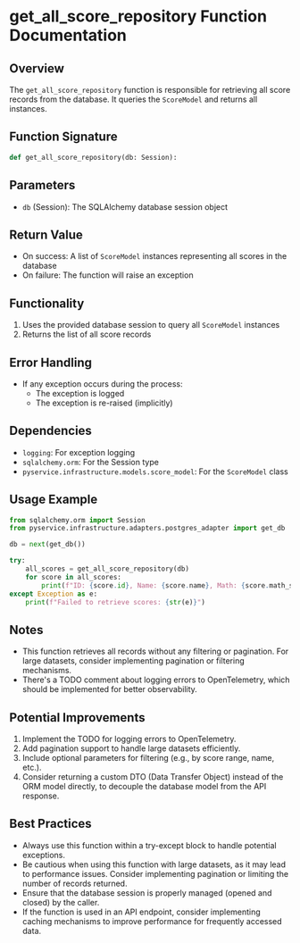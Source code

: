 # get_all_score_repository Function Documentation

## Overview

The `get_all_score_repository` function is responsible for retrieving all score records from the database. It queries the `ScoreModel` and returns all instances.

## Function Signature

```python
def get_all_score_repository(db: Session):
```

## Parameters

- `db` (Session): The SQLAlchemy database session object

## Return Value

- On success: A list of `ScoreModel` instances representing all scores in the database
- On failure: The function will raise an exception

## Functionality

1. Uses the provided database session to query all `ScoreModel` instances
2. Returns the list of all score records

## Error Handling

- If any exception occurs during the process:
  - The exception is logged
  - The exception is re-raised (implicitly)

## Dependencies

- `logging`: For exception logging
- `sqlalchemy.orm`: For the Session type
- `pyservice.infrastructure.models.score_model`: For the `ScoreModel` class

## Usage Example

```python
from sqlalchemy.orm import Session
from pyservice.infrastructure.adapters.postgres_adapter import get_db

db = next(get_db())

try:
    all_scores = get_all_score_repository(db)
    for score in all_scores:
        print(f"ID: {score.id}, Name: {score.name}, Math: {score.math_score}, English: {score.english_score}")
except Exception as e:
    print(f"Failed to retrieve scores: {str(e)}")
```

## Notes

- This function retrieves all records without any filtering or pagination. For large datasets, consider implementing pagination or filtering mechanisms.
- There's a TODO comment about logging errors to OpenTelemetry, which should be implemented for better observability.

## Potential Improvements

1. Implement the TODO for logging errors to OpenTelemetry.
2. Add pagination support to handle large datasets efficiently.
3. Include optional parameters for filtering (e.g., by score range, name, etc.).
4. Consider returning a custom DTO (Data Transfer Object) instead of the ORM model directly, to decouple the database model from the API response.

## Best Practices

- Always use this function within a try-except block to handle potential exceptions.
- Be cautious when using this function with large datasets, as it may lead to performance issues. Consider implementing pagination or limiting the number of records returned.
- Ensure that the database session is properly managed (opened and closed) by the caller.
- If the function is used in an API endpoint, consider implementing caching mechanisms to improve performance for frequently accessed data.